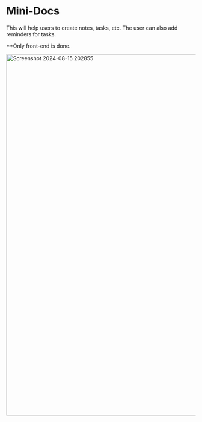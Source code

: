 # Mini-Docs

<p>This will help users to create notes, tasks, etc. The user can also add reminders for tasks.</p>

**Only front-end is done.

<img width="959" alt="Screenshot 2024-08-15 202855" src="https://github.com/user-attachments/assets/244f4930-0c08-42b8-9c0d-a5270507b534">
